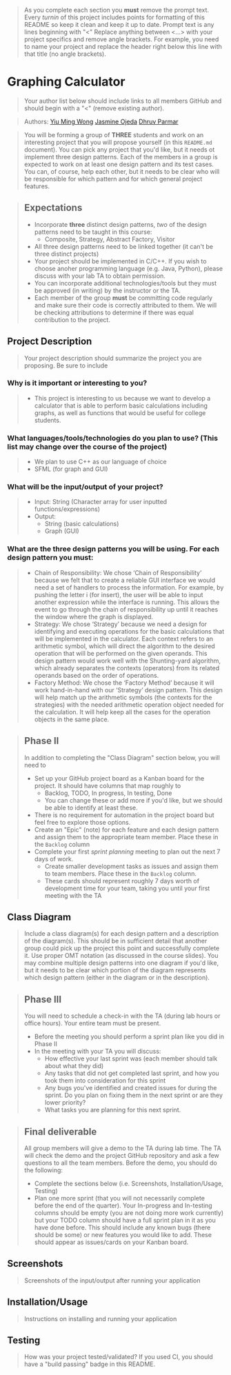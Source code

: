  > As you complete each section you **must** remove the prompt text. Every *turnin* of this project includes points for formatting of this README so keep it clean and keep it up to date. 
 > Prompt text is any lines beginning with "\<"
 > Replace anything between \<...\> with your project specifics and remove angle brackets. For example, you need to name your project and replace the header right below this line with that title (no angle brackets). 
# Graphing Calculator
 > Your author list below should include links to all members GitHub and should begin with a "\<" (remove existing author).
 
 > Authors: [Yiu Ming Wong](https://github.com/DexterW1) [Jasmine Ojeda](https://github.com/JasmineOjeda) [Dhruv Parmar](https://github.com/P-Dhruv20)
 
 > You will be forming a group of **THREE** students and work on an interesting project that you will propose yourself (in this `README.md` document). You can pick any project that you'd like, but it needs ot implement three design patterns. Each of the members in a group is expected to work on at least one design pattern and its test cases. You can, of course, help each other, but it needs to be clear who will be responsible for which pattern and for which general project features.
 
 > ## Expectations
 > * Incorporate **three** distinct design patterns, *two* of the design patterns need to be taught in this course:
 >   * Composite, Strategy, Abstract Factory, Visitor
 > * All three design patterns need to be linked together (it can't be three distinct projects)
 > * Your project should be implemented in C/C++. If you wish to choose anoher programming language (e.g. Java, Python), please discuss with your lab TA to obtain permission.
 > * You can incorporate additional technologies/tools but they must be approved (in writing) by the instructor or the TA.
 > * Each member of the group **must** be committing code regularly and make sure their code is correctly attributed to them. We will be checking attributions to determine if there was equal contribution to the project.

## Project Description
 > Your project description should summarize the project you are proposing. Be sure to include
### Why is it important or interesting to you?
> * This project is interesting to us because we want to develop a calculator that is able to perform basic calculations including graphs, as well as functions that would be useful for college students.
### What languages/tools/technologies do you plan to use? (This list may change over the course of the project)
> * We plan to use C++ as our language of choice
> * SFML (for graph and GUI)
### What will be the input/output of your project?
> * Input: String (Character array for user inputted functions/expressions)
> * Output:
>   * String (basic calculations)
>   * Graph (GUI)
### What are the three design patterns you will be using. For each design pattern you must:
> * Chain of Responsibility: We chose ‘Chain of Responsibility’ because we felt that to create a reliable GUI interface we would need a set of handlers to process the information. For example, by pushing the letter i (for insert), the user will be able to input another expression while the interface is running. This allows the event to go through the chain of responsibility up until it reaches the window where the graph is displayed.
> * Strategy: We chose ‘Strategy’ because we need a design for identifying and executing operations for the basic calculations that will be implemented in the calculator. Each context refers to an arithmetic symbol, which will direct the algorithm to the desired operation that will be performed on the given operands. This design pattern would work well with the Shunting-yard algorithm, which already separates the contexts (operators) from its related operands based on the order of operations.
> * Factory Method: We chose the ‘Factory Method’ because it will work hand-in-hand with our  ‘Strategy’ design pattern. This design will help match up the arithmetic symbols (the contexts for the strategies) with the needed arithmetic operation object needed for the calculation. It will help keep all the cases for the operation objects in the same place.

 > ## Phase II
 > In addition to completing the "Class Diagram" section below, you will need to 
 > * Set up your GitHub project board as a Kanban board for the project. It should have columns that map roughly to 
 >   * Backlog, TODO, In progress, In testing, Done
 >   * You can change these or add more if you'd like, but we should be able to identify at least these.
 > * There is no requirement for automation in the project board but feel free to explore those options.
 > * Create an "Epic" (note) for each feature and each design pattern and assign them to the appropriate team member. Place these in the `Backlog` column
 > * Complete your first *sprint planning* meeting to plan out the next 7 days of work.
 >   * Create smaller development tasks as issues and assign them to team members. Place these in the `Backlog` column.
 >   * These cards should represent roughly 7 days worth of development time for your team, taking you until your first meeting with the TA
## Class Diagram
 > Include a class diagram(s) for each design pattern and a description of the diagram(s). This should be in sufficient detail that another group could pick up the project this point and successfully complete it. Use proper OMT notation (as discussed in the course slides). You may combine multiple design patterns into one diagram if you'd like, but it needs to be clear which portion of the diagram represents which design pattern (either in the diagram or in the description). 
 
 > ## Phase III
 > You will need to schedule a check-in with the TA (during lab hours or office hours). Your entire team must be present. 
 > * Before the meeting you should perform a sprint plan like you did in Phase II
 > * In the meeting with your TA you will discuss: 
 >   - How effective your last sprint was (each member should talk about what they did)
 >   - Any tasks that did not get completed last sprint, and how you took them into consideration for this sprint
 >   - Any bugs you've identified and created issues for during the sprint. Do you plan on fixing them in the next sprint or are they lower priority?
 >   - What tasks you are planning for this next sprint.

 > ## Final deliverable
 > All group members will give a demo to the TA during lab time. The TA will check the demo and the project GitHub repository and ask a few questions to all the team members. 
 > Before the demo, you should do the following:
 > * Complete the sections below (i.e. Screenshots, Installation/Usage, Testing)
 > * Plan one more sprint (that you will not necessarily complete before the end of the quarter). Your In-progress and In-testing columns should be empty (you are not doing more work currently) but your TODO column should have a full sprint plan in it as you have done before. This should include any known bugs (there should be some) or new features you would like to add. These should appear as issues/cards on your Kanban board. 
 ## Screenshots
 > Screenshots of the input/output after running your application
 ## Installation/Usage
 > Instructions on installing and running your application
 ## Testing
 > How was your project tested/validated? If you used CI, you should have a "build passing" badge in this README.
 
